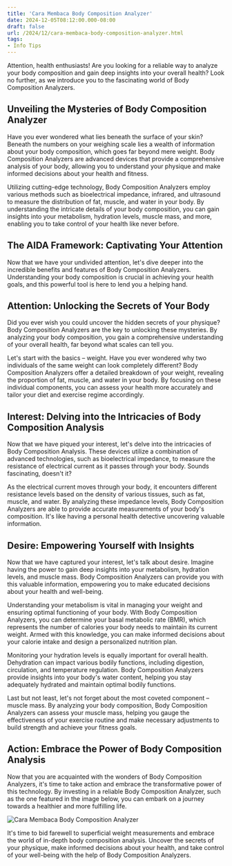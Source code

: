 ```yaml
---
title: 'Cara Membaca Body Composition Analyzer'
date: 2024-12-05T08:12:00.000-08:00
draft: false
url: /2024/12/cara-membaca-body-composition-analyzer.html
tags: 
- Info Tips
---
```


Attention, health enthusiasts! Are you looking for a reliable way to analyze your body composition and gain deep insights into your overall health? Look no further, as we introduce you to the fascinating world of Body Composition Analyzers.

Unveiling the Mysteries of Body Composition Analyzer
----------------------------------------------------

Have you ever wondered what lies beneath the surface of your skin? Beneath the numbers on your weighing scale lies a wealth of information about your body composition, which goes far beyond mere weight. Body Composition Analyzers are advanced devices that provide a comprehensive analysis of your body, allowing you to understand your physique and make informed decisions about your health and fitness.

Utilizing cutting-edge technology, Body Composition Analyzers employ various methods such as bioelectrical impedance, infrared, and ultrasound to measure the distribution of fat, muscle, and water in your body. By understanding the intricate details of your body composition, you can gain insights into your metabolism, hydration levels, muscle mass, and more, enabling you to take control of your health like never before.

The AIDA Framework: Captivating Your Attention
----------------------------------------------

Now that we have your undivided attention, let's dive deeper into the incredible benefits and features of Body Composition Analyzers. Understanding your body composition is crucial in achieving your health goals, and this powerful tool is here to lend you a helping hand.

Attention: Unlocking the Secrets of Your Body
---------------------------------------------

Did you ever wish you could uncover the hidden secrets of your physique? Body Composition Analyzers are the key to unlocking these mysteries. By analyzing your body composition, you gain a comprehensive understanding of your overall health, far beyond what scales can tell you.

Let's start with the basics – weight. Have you ever wondered why two individuals of the same weight can look completely different? Body Composition Analyzers offer a detailed breakdown of your weight, revealing the proportion of fat, muscle, and water in your body. By focusing on these individual components, you can assess your health more accurately and tailor your diet and exercise regime accordingly.

Interest: Delving into the Intricacies of Body Composition Analysis
-------------------------------------------------------------------

Now that we have piqued your interest, let's delve into the intricacies of Body Composition Analysis. These devices utilize a combination of advanced technologies, such as bioelectrical impedance, to measure the resistance of electrical current as it passes through your body. Sounds fascinating, doesn't it?

As the electrical current moves through your body, it encounters different resistance levels based on the density of various tissues, such as fat, muscle, and water. By analyzing these impedance levels, Body Composition Analyzers are able to provide accurate measurements of your body's composition. It's like having a personal health detective uncovering valuable information.

Desire: Empowering Yourself with Insights
-----------------------------------------

Now that we have captured your interest, let's talk about desire. Imagine having the power to gain deep insights into your metabolism, hydration levels, and muscle mass. Body Composition Analyzers can provide you with this valuable information, empowering you to make educated decisions about your health and well-being.

Understanding your metabolism is vital in managing your weight and ensuring optimal functioning of your body. With Body Composition Analyzers, you can determine your basal metabolic rate (BMR), which represents the number of calories your body needs to maintain its current weight. Armed with this knowledge, you can make informed decisions about your calorie intake and design a personalized nutrition plan.

Monitoring your hydration levels is equally important for overall health. Dehydration can impact various bodily functions, including digestion, circulation, and temperature regulation. Body Composition Analyzers provide insights into your body's water content, helping you stay adequately hydrated and maintain optimal bodily functions.

Last but not least, let's not forget about the most coveted component – muscle mass. By analyzing your body composition, Body Composition Analyzers can assess your muscle mass, helping you gauge the effectiveness of your exercise routine and make necessary adjustments to build strength and achieve your fitness goals.

Action: Embrace the Power of Body Composition Analysis
------------------------------------------------------

Now that you are acquainted with the wonders of Body Composition Analyzers, it's time to take action and embrace the transformative power of this technology. By investing in a reliable Body Composition Analyzer, such as the one featured in the image below, you can embark on a journey towards a healthier and more fulfilling life.

![Cara Membaca Body Composition Analyzer](https://abcromabimbi.com/wp-content/uploads/2023/07/cara-membaca-body-composition-analyzer_82.jpg)

It's time to bid farewell to superficial weight measurements and embrace the world of in-depth body composition analysis. Uncover the secrets of your physique, make informed decisions about your health, and take control of your well-being with the help of Body Composition Analyzers.